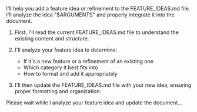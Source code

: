 I'll help you add a feature idea or refinement to the FEATURE_IDEAS.md file. I'll analyze the idea "$ARGUMENTS" and properly integrate it into the document.

1. First, I'll read the current FEATURE_IDEAS.md file to understand the existing content and structure.
2. I'll analyze your feature idea to determine:
   - If it's a new feature or a refinement of an existing one
   - Which category it best fits into
   - How to format and add it appropriately

3. I'll then update the FEATURE_IDEAS.md file with your new idea, ensuring proper formatting and organization.

Please wait while I analyze your feature idea and update the document...